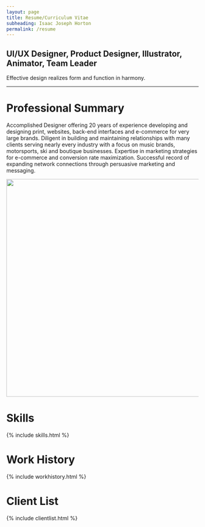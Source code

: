 ```yaml
---
layout: page
title: Resume/Curriculum Vitae
subheading: Isaac Joseph Horton
permalink: /resume
---
```


## UI/UX Designer, Product Designer, Illustrator, Animator, Team Leader

Effective design realizes form and function in harmony.
<hr>

# Professional Summary

<div uk-grid><div class="uk-width-1-2@m">

Accomplished Designer offering 20 years of experience developing and designing print, websites, back-end interfaces and e-commerce for very large brands. Diligent in building and maintaining relationships with many clients serving nearly every industry with a focus on music brands, motorsports, ski and boutique businesses. Expertise in marketing strategies for e-commerce and conversion rate maximization. Successful record of expanding network connections through persuasive marketing and messaging.
</div>
<div class="uk-width-1-2@m">
<img class="uk-width-1-1" src="{{ "/assets/img/ih-portfolio-items-4up.jpg" | relative_url }}" width="1000" height="571">
</div></div>

# Skills
{% include skills.html %}

# Work History
{% include workhistory.html %}

# Client List
{% include clientlist.html %}
